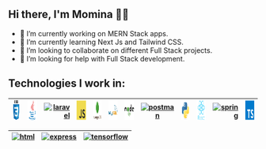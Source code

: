 ## Hi there, I'm Momina 👩‍💻


- 🔭 I’m currently working on MERN Stack apps.
- 🌱 I’m currently learning Next Js and Tailwind CSS.
- 👯 I’m looking to collaborate on different Full Stack projects.
- 🤔 I’m looking for help with Full Stack development.

## Technologies I work in:

|<a href="https://github.com/momina4321/Vegetable-store-website"> <img src="https://raw.githubusercontent.com/devicons/devicon/master/icons/css3/css3-original-wordmark.svg" alt="css3" width="40" height="40"/> </a> | <a href="https://github.com/momina4321/Online-Recruitment-System-290901"> <img src="https://raw.githubusercontent.com/devicons/devicon/master/icons/java/java-original.svg" alt="java" width="40" height="40"/> </a>  | <a href="https://github.com/momina4321/EcommerceWebsiteUsingLaravel"><img src="https://cdn.worldvectorlogo.com/logos/laravel-2.svg" alt="laravel" width="40" height="40"/></a> | <a href="https://github.com/momina4321/documentation-viewer"> <img src="https://raw.githubusercontent.com/devicons/devicon/master/icons/javascript/javascript-original.svg" alt="javascript" width="40" height="40"/> </a> | <a href="https://github.com/momina4321/forum-app"> <img src="https://raw.githubusercontent.com/devicons/devicon/master/icons/mongodb/mongodb-original-wordmark.svg" alt="mongodb" width="40" height="40"/> </a> | <a href="https://github.com/momina4321/EcommerceWebsiteUsingLaravel"> <img src="https://raw.githubusercontent.com/devicons/devicon/master/icons/mysql/mysql-original-wordmark.svg" alt="mysql" width="40" height="40"/> </a> | <a href="https://github.com/momina4321/crypto-cli"> <img src="https://raw.githubusercontent.com/devicons/devicon/master/icons/nodejs/nodejs-original-wordmark.svg" alt="nodejs" width="40" height="40"/></a> | <a href=""><img src="https://www.vectorlogo.zone/logos/getpostman/getpostman-icon.svg" alt="postman" width="40" height="40"/></a> |<a href="https://github.com/momina4321/classification"> <img src="https://raw.githubusercontent.com/devicons/devicon/master/icons/python/python-original.svg" alt="python" width="40" height="40"/></a> | <a href="https://github.com/momina4321/myportfolio"> <img src="https://raw.githubusercontent.com/devicons/devicon/master/icons/react/react-original-wordmark.svg" alt="react" width="40" height="40"/> </a> | <a href="https://github.com/momina4321/Online-Recruitment-System-290901"> <img src="https://www.vectorlogo.zone/logos/springio/springio-icon.svg" alt="spring" width="40" height="40"/> </a> | <a href="https://github.com/momina4321/gift4cash"> <img src="https://raw.githubusercontent.com/devicons/devicon/master/icons/typescript/typescript-original.svg" alt="typescript" width="40" height="40"/></a>|
|-----:|---------------|-----:|---------------|-----:|---------------|-----:|---------------|-----:|---------------|-----:|---------------|

| <a href="https://github.com/momina4321/Vegetable-store-website"><img src="https://cdn.worldvectorlogo.com/logos/html-1.svg" alt="html" width="40" height="40"/> </a>| <a href="https://github.com/momina4321/crypto-cli" target="_blank" rel="noreferrer"> <img src="https://adware-technologies.s3.amazonaws.com/uploads/technology/thumbnail/20/express-js.png" alt="express" width="40" height="40"/> </a> | <a href="https://github.com/momina4321/ECG-Digitization-and-Classification" target="_blank" rel="noreferrer"> <img src="https://www.vectorlogo.zone/logos/tensorflow/tensorflow-icon.svg" alt="tensorflow" width="40" height="40"/> </a> 
|-----:|-----:|-----:|       






